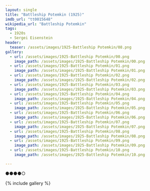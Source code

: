 ```yaml
---
layout: single
title: "Battleship Potemkin (1925)"
imdb_url: "tt0015648"
wikipedia_url: "Battleship Potemkin"
tags:
  - 1920s 
  - Sergei Eisenstein
header:
  teaser: /assets/images/1925-Battleship Potemkin/08.png
gallery:
  - url: /assets/images/1925-Battleship Potemkin/00.png
    image_path: /assets/images/1925-Battleship Potemkin/00.png  
  - url: /assets/images/1925-Battleship Potemkin/01.png
    image_path: /assets/images/1925-Battleship Potemkin/01.png
  - url: /assets/images/1925-Battleship Potemkin/02.png
    image_path: /assets/images/1925-Battleship Potemkin/02.png
  - url: /assets/images/1925-Battleship Potemkin/03.png
    image_path: /assets/images/1925-Battleship Potemkin/03.png
  - url: /assets/images/1925-Battleship Potemkin/04.png
    image_path: /assets/images/1925-Battleship Potemkin/04.png
  - url: /assets/images/1925-Battleship Potemkin/05.png
    image_path: /assets/images/1925-Battleship Potemkin/05.png
  - url: /assets/images/1925-Battleship Potemkin/06.png
    image_path: /assets/images/1925-Battleship Potemkin/06.png
  - url: /assets/images/1925-Battleship Potemkin/07.png
    image_path: /assets/images/1925-Battleship Potemkin/07.png
  - url: /assets/images/1925-Battleship Potemkin/08.png
    image_path: /assets/images/1925-Battleship Potemkin/08.png
  - url: /assets/images/1925-Battleship Potemkin/09.png
    image_path: /assets/images/1925-Battleship Potemkin/09.png
  - url: /assets/images/1925-Battleship Potemkin/10.png
    image_path: /assets/images/1925-Battleship Potemkin/10.png

---
```

●●●●○

{% include gallery %}

